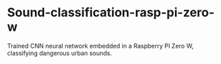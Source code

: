 # Sound-classification-rasp-pi-zero-w
Trained CNN neural network embedded in a Raspberry PI Zero W, classifying dangerous urban sounds.
